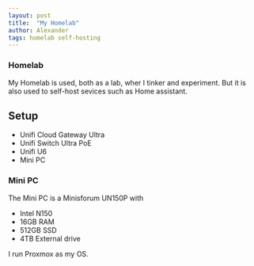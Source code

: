 ```yaml
---
layout: post
title:  "My Homelab"
author: Alexander
tags: homelab self-hosting
---
```


### Homelab

My Homelab is used, both as a lab, wher I tinker and experiment.
But it is also used to self-host sevices such as Home assistant.

## Setup
- Unifi Cloud Gateway Ultra
- Unifi Switch Ultra PoE
- Unifi U6
- Mini PC

### Mini PC
The Mini PC is a Minisforum UN150P with
- Intel N150
- 16GB RAM
- 512GB SSD
- 4TB External drive

I run Proxmox as my OS.
